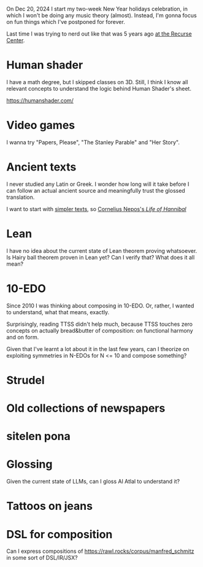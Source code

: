On Dec 20, 2024 I start my two-week New Year holidays celebration, in which I won't be doing any music theory (almost). Instead, I'm gonna focus on fun things which I've postponed for forever.

Last time I was trying to nerd out like that was 5 years ago [at the Recurse Center](https://x.com/vitalypavlenko/status/1213917296596533250).

# Human shader

I have a math degree, but I skipped classes on 3D. Still, I think I know all relevant concepts to understand the logic behind Human Shader's sheet.

https://humanshader.com/ 

# Video games

I wanna try "Papers, Please", "The Stanley Parable" and "Her Story".

# Ancient texts

I never studied any Latin or Greek. I wonder how long will it take before I can follow an actual ancient source and meaningfully trust the glossed translation.

I want to start with [simpler texts](https://chatgpt.com/share/67649d31-6378-800f-b150-6fbabe3ad80c), so [Cornelius Nepos's _Life of Hannibal_](https://dcc.dickinson.edu/nepos-hannibal/preface)

# Lean

I have no idea about the current state of Lean theorem proving whatsoever. Is Hairy ball theorem proven in Lean yet? Can I verify that? What does it all mean?

# 10-EDO

Since 2010 I was thinking about composing in 10-EDO. Or, rather, I wanted to understand, what that means, exactly.

Surprisingly, reading TTSS didn't help much, because TTSS touches zero concepts on actually bread&butter of composition: on functional harmony and on form.

Given that I've learnt a lot about it in the last few years, can I theorize on exploiting symmetries in N-EDOs for N <= 10 and compose something?

# Strudel

# Old collections of newspapers

# sitelen pona

# Glossing

Given the current state of LLMs, can I gloss Al Atlal to understand it?

# Tattoos on jeans

# DSL for composition

Can I express compositions of https://rawl.rocks/corpus/manfred_schmitz in some sort of DSL/IR/JSX?
